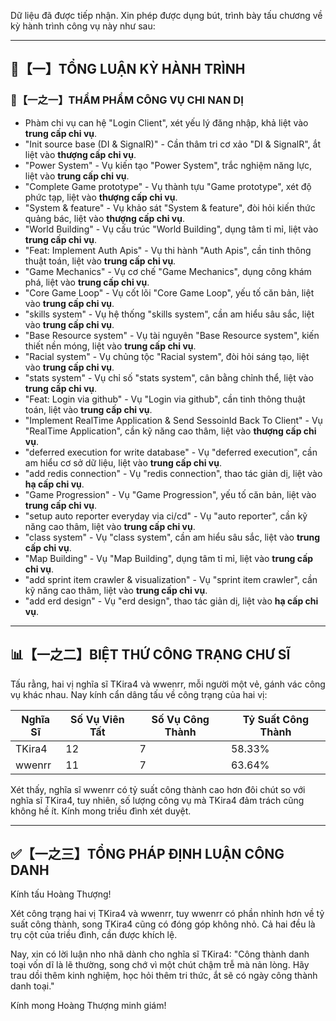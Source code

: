 Dữ liệu đã được tiếp nhận. Xin phép được dụng bút, trình bày tấu chương về kỳ hành trình công vụ này như sau:

---

## 🧾【一】TỔNG LUẬN KỲ HÀNH TRÌNH

### 🧠【一之一】THẨM PHẨM CÔNG VỤ CHI NAN DỊ

- Phàm chi vụ can hệ "Login Client", xét yếu lý đăng nhập, khả liệt vào **trung cấp chi vụ**.
- "Init source base (DI & SignalR)" - Cần thâm tri cơ xảo "DI & SignalR", ắt liệt vào **thượng cấp chi vụ**.
- "Power System" - Vụ kiến tạo "Power System", trắc nghiệm năng lực, liệt vào **trung cấp chi vụ**.
- "Complete Game prototype" - Vụ thành tựu "Game prototype", xét độ phức tạp, liệt vào **thượng cấp chi vụ**.
- "System & feature" - Vụ khảo sát "System & feature", đòi hỏi kiến thức quảng bác, liệt vào **thượng cấp chi vụ**.
- "World Building" - Vụ cấu trúc "World Building", dụng tâm tỉ mỉ, liệt vào **trung cấp chi vụ**.
- "Feat: Implement Auth Apis" - Vụ thi hành "Auth Apis", cần tinh thông thuật toán, liệt vào **trung cấp chi vụ**.
- "Game Mechanics" - Vụ cơ chế "Game Mechanics", dụng công khám phá, liệt vào **trung cấp chi vụ**.
- "Core Game Loop" - Vụ cốt lõi "Core Game Loop", yếu tố căn bản, liệt vào **trung cấp chi vụ**.
- "skills system" - Vụ hệ thống "skills system", cần am hiểu sâu sắc, liệt vào **trung cấp chi vụ**.
- "Base Resource system" - Vụ tài nguyên "Base Resource system", kiến thiết nền móng, liệt vào **trung cấp chi vụ**.
- "Racial system" - Vụ chủng tộc "Racial system", đòi hỏi sáng tạo, liệt vào **trung cấp chi vụ**.
- "stats system" - Vụ chỉ số "stats system", cân bằng chỉnh thể, liệt vào **trung cấp chi vụ**.
- "Feat: Login via github" - Vụ "Login via github", cần tinh thông thuật toán, liệt vào **trung cấp chi vụ**.
- "Implement RealTime Application & Send SessoinId Back To Client" - Vụ "RealTime Application", cần kỹ năng cao thâm, liệt vào **thượng cấp chi vụ**.
- "deferred execution for write database" - Vụ "deferred execution", cần am hiểu cơ sở dữ liệu, liệt vào **trung cấp chi vụ**.
- "add redis connection" - Vụ "redis connection", thao tác giản dị, liệt vào **hạ cấp chi vụ**.
- "Game Progression" - Vụ "Game Progression", yếu tố căn bản, liệt vào **trung cấp chi vụ**.
- "setup auto reporter everyday via ci/cd" - Vụ "auto reporter", cần kỹ năng cao thâm, liệt vào **trung cấp chi vụ**.
- "class system" - Vụ "class system", cần am hiểu sâu sắc, liệt vào **trung cấp chi vụ**.
- "Map Building" - Vụ "Map Building", dụng tâm tỉ mỉ, liệt vào **trung cấp chi vụ**.
- "add sprint item crawler & visualization" - Vụ "sprint item crawler", cần kỹ năng cao thâm, liệt vào **trung cấp chi vụ**.
- "add erd design" - Vụ "erd design", thao tác giản dị, liệt vào **hạ cấp chi vụ**.

---

## 📊【一之二】BIỆT THỨ CÔNG TRẠNG CHƯ SĨ

Tấu rằng, hai vị nghĩa sĩ TKira4 và wwenrr, mỗi người một vẻ, gánh vác công vụ khác nhau. Nay kính cẩn dâng tấu về công trạng của hai vị:

| Nghĩa Sĩ | Số Vụ Viên Tất | Số Vụ Công Thành | Tỷ Suất Công Thành |
|---|---|---|---|
| TKira4 | 12 | 7 | 58.33% |
| wwenrr | 11 | 7 | 63.64% |

Xét thấy, nghĩa sĩ wwenrr có tỷ suất công thành cao hơn đôi chút so với nghĩa sĩ TKira4, tuy nhiên, số lượng công vụ mà TKira4 đảm trách cũng không hề ít. Kính mong triều đình xét duyệt.

---

## ✅【一之三】TỔNG PHÁP ĐỊNH LUẬN CÔNG DANH

Kính tấu Hoàng Thượng!

Xét công trạng hai vị TKira4 và wwenrr, tuy wwenrr có phần nhỉnh hơn về tỷ suất công thành, song TKira4 cũng có đóng góp không nhỏ. Cả hai đều là trụ cột của triều đình, cần được khích lệ.

Nay, xin có lời luận nho nhã dành cho nghĩa sĩ TKira4: "Công thành danh toại vốn dĩ là lẽ thường, song chớ vì một chút chậm trễ mà nản lòng. Hãy trau dồi thêm kinh nghiệm, học hỏi thêm tri thức, ắt sẽ có ngày công thành danh toại."

Kính mong Hoàng Thượng minh giám!
